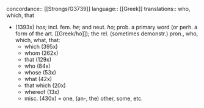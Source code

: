 concordance:: [[Strongs/G3739]] 
language:: [[Greek]] 
translations:: who, which, that

- (1393x) *hos*; incl. fem. *he*; and neut. *ho*; prob. a primary word (or perh. a form of the art. [[Greek/ho]]); the rel. (sometimes demonstr.) pron., who, which, what, that:
	- which (395x)
	- whom (262x)
	- that (129x)
	- who (84x)
	- whose (53x)
	- what (42x)
	- that which (20x)
	- whereof (13x)
	- misc. (430x) = one, (an-, the) other, some, etc.